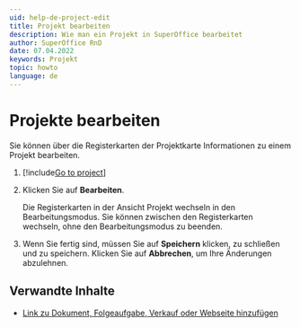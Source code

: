 ```yaml
---
uid: help-de-project-edit
title: Projekt bearbeiten
description: Wie man ein Projekt in SuperOffice bearbeitet
author: SuperOffice RnD
date: 07.04.2022
keywords: Projekt
topic: howto
language: de
---
```


# Projekte bearbeiten

Sie können über die Registerkarten der Projektkarte Informationen zu einem Projekt bearbeiten.

1. [!include[Go to project](includes/goto-project.md)]

2. Klicken Sie auf **Bearbeiten**.

    Die Registerkarten in der Ansicht Projekt wechseln in den Bearbeitungsmodus. Sie können zwischen den Registerkarten wechseln, ohne den Bearbeitungsmodus zu beenden.

3. Wenn Sie fertig sind, müssen Sie auf **Speichern** klicken, zu schließen und zu speichern. Klicken Sie auf **Abbrechen**, um Ihre Änderungen abzulehnen.

## Verwandte Inhalte

* [Link zu Dokument, Folgeaufgabe, Verkauf oder Webseite hinzufügen][6]

<!-- Referenced links -->
[6]: ../../learn/basics/links.md
